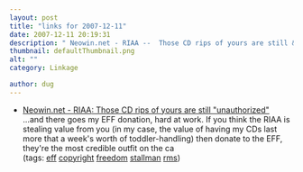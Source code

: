 ```yaml
---
layout: post
title: "links for 2007-12-11"
date: 2007-12-11 20:19:31
description: " Neowin.net - RIAA --  Those CD rips of yours are still &#8220;unauthorized&#8221; &#8230;and there goes my EFF donation, hard at work. If you think the RIAA is stealing value from you (in my case, the value of having my CDs&#8230;"
thumbnail: defaultThumbnail.png
alt: ""
category: Linkage

author: dug
---
```


<ul class="delicious">
	<li>
		<div class="delicious-link"><a href="http://www.neowin.net/news/main/07/12/11/riaa-those-cd-rips-of-yours-are-still-unauthorized">Neowin.net - <span class="caps">RIAA</span>: Those CD rips of yours are still "unauthorized"</a></div>
		<div class="delicious-extended">...and there goes my <span class="caps">EFF </span>donation, hard at work. If you think the <span class="caps">RIAA </span>is stealing value from you (in my case, the value of having my CDs last more that a week's worth of toddler-handling) then donate to the <span class="caps">EFF, </span>they're the most credible outfit on the ca</div>
		<div class="delicious-tags">(tags: <a href="http://del.icio.us/dug/eff">eff</a> <a href="http://del.icio.us/dug/copyright">copyright</a> <a href="http://del.icio.us/dug/freedom">freedom</a> <a href="http://del.icio.us/dug/stallman">stallman</a> <a href="http://del.icio.us/dug/rms">rms</a>)</div>
	</li>
</ul>
